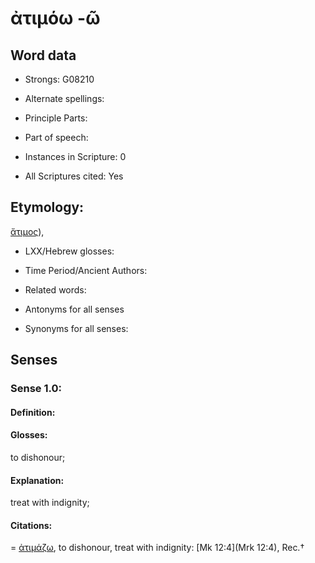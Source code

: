 # ἀτιμόω -ῶ

<!-- Status: S2=NeedsEdits -->
<!-- Lexica used for edits:   -->

## Word data

* Strongs: G08210

* Alternate spellings:



* Principle Parts: 


* Part of speech: 


* Instances in Scripture: 0

* All Scriptures cited: Yes

## Etymology: 

[ἄτιμος]()),

* LXX/Hebrew glosses: 


* Time Period/Ancient Authors: 


* Related words: 

* Antonyms for all senses

* Synonyms for all senses: 


## Senses 


### Sense  1.0: 

#### Definition: 

#### Glosses: 

to dishonour; 

#### Explanation: 

treat with indignity; 

#### Citations: 

= [ἀτιμάζω](), to dishonour, treat with indignity: [Mk 12:4](Mrk 12:4), Rec.†
